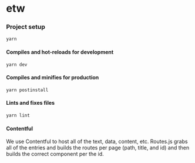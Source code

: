 # etw
### Project setup
```
yarn
```

#### Compiles and hot-reloads for development
```
yarn dev
```

#### Compiles and minifies for production
```
yarn postinstall
```

#### Lints and fixes files
```
yarn lint
```

#### Contentful

We use Contentful to host all of the text, data, content, etc.  Routes.js grabs all of the entries
and builds the routes per page (path, title, and id) and then builds the correct component
per the id.  
